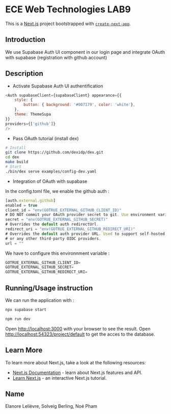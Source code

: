 # ECE Web Technologies LAB9

This is a [Next.js](https://nextjs.org/) project bootstrapped with [`create-next-app`](https://github.com/vercel/next.js/tree/canary/packages/create-next-app).

## Introduction

We use Supabase Auth UI component in our login page and integrate OAuth with supabase (registration with github account)

## Description

- Activate Supabase Auth UI authentification

```javascript
<Auth supabaseClient={supabaseClient} appearance={{
    style: {
        button: { background: '#007179', color: 'white'},
    },
    theme: ThemeSupa
}} 
providers={['github']}
/>
```

- Pass OAuth tutorial (install dex)

```bash
# Install
git clone https://github.com/dexidp/dex.git
cd dex
make build
# Start
./bin/dex serve examples/config-dev.yaml
```

- Integration of OAuth with supabase

In the config.toml file, we enable the github auth :
```javascript
[auth.external.github]
enabled = true
client_id = "env(GOTRUE_EXTERNAL_GITHUB_CLIENT_ID)"
# DO NOT commit your OAuth provider secret to git. Use environment variable substitution instead:
secret = "env(GOTRUE_EXTERNAL_GITHUB_SECRET)"
# Overrides the default auth redirectUrl.
redirect_uri = "env(GOTRUE_EXTERNAL_GITHUB_REDIRECT_URI)"
# Overrides the default auth provider URL. Used to support self-hosted gitlab, single-tenant Azure,
# or any other third-party OIDC providers.
url = ""
```
We have to configure this environnment variable :

```javascript
GOTRUE_EXTERNAL_GITHUB_CLIENT_ID=
GOTRUE_EXTERNAL_GITHUB_SECRET=
GOTRUE_EXTERNAL_GITHUB_REDIRECT_URI=
```
## Running/Usage instruction

We can run the application with :

```bash
npx supabase start
```

```bash
npm run dev
```

Open [http://localhost:3000](http://localhost:3000) with your browser to see the result.
Open [http://localhost:54323/project/default](http://localhost:54323/project/default) to get the acces to the database. 

## Learn More

To learn more about Next.js, take a look at the following resources:

- [Next.js Documentation](https://nextjs.org/docs) - learn about Next.js features and API.
- [Learn Next.js](https://nextjs.org/learn) - an interactive Next.js tutorial.

## Name

Elanore Lelièvre, Solveig Berling, Noé Pham

